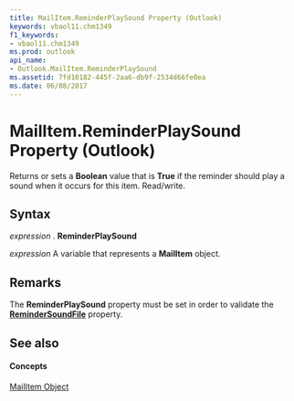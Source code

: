 ```yaml
---
title: MailItem.ReminderPlaySound Property (Outlook)
keywords: vbaol11.chm1349
f1_keywords:
- vbaol11.chm1349
ms.prod: outlook
api_name:
- Outlook.MailItem.ReminderPlaySound
ms.assetid: 7fd10182-445f-2aa6-db9f-2534d66fe0ea
ms.date: 06/08/2017
---
```



# MailItem.ReminderPlaySound Property (Outlook)

Returns or sets a  **Boolean** value that is **True** if the reminder should play a sound when it occurs for this item. Read/write.


## Syntax

 _expression_ . **ReminderPlaySound**

 _expression_ A variable that represents a **MailItem** object.


## Remarks

The  **ReminderPlaySound** property must be set in order to validate the **[ReminderSoundFile](Outlook.MailItem.ReminderSoundFile.md)** property.


## See also


#### Concepts


[MailItem Object](Outlook.MailItem.md)

